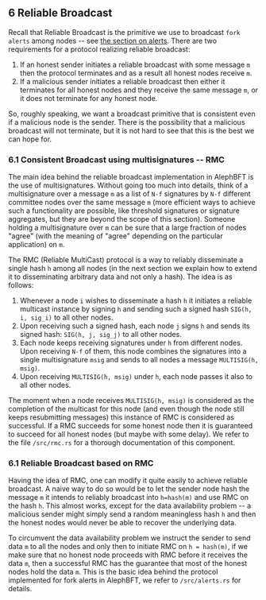 ## 6 Reliable Broadcast

Recall that Reliable Broadcast is the primitive we use to broadcast `fork alerts` among nodes -- see [the section on alerts](how_alephbft_does_it.md#25-alerts----dealing-with-fork-spam). There are two requirements for a protocol realizing reliable broadcast:

1. If an honest sender initiates a reliable broadcast with some message `m` then the protocol terminates and as a result all honest nodes receive `m`.
2. If a malicious sender initiates a reliable broadcast then either it terminates for all honest nodes and they receive the same message `m`, or it does not terminate for any honest node.

So, roughly speaking, we want a broadcast primitive that is consistent even if a malicious node is the sender. There is the possibility that a malicious broadcast will not terminate, but it is not hard to see that this is the best we can hope for.

### 6.1 Consistent Broadcast using multisignatures -- RMC

The main idea behind the reliable broadcast implementation in AlephBFT is the use of multisignatures. Without going too much into details, think of a multisignature over a message `m` as a list of `N-f` signatures by `N-f` different committee nodes over the same message `m` (more efficient ways to achieve such a functionality are possible, like threshold signatures or signature aggregates, but they are beyond the scope of this section). Someone holding a multisignature over `m` can be sure that a large fraction of nodes "agree" (with the meaning of "agree" depending on the particular application) on `m`.

The RMC (Reliable MultiCast) protocol is a way to reliably disseminate a single hash `h` among all nodes (in the next section we explain how to extend it to disseminating arbitrary data and not only a hash). The idea is as follows:

1. Whenever a node `i` wishes to disseminate a hash `h` it initiates a reliable multicast instance by signing `h` and sending such a signed hash `SIG(h, i, sig_i)` to all other nodes.
2. Upon receiving such a signed hash, each node `j` signs `h` and sends its signed hash: `SIG(h, j, sig_j)` to all other nodes.
3. Each node keeps receiving signatures under `h` from different nodes. Upon receiving `N-f` of them, this node combines the signatures into a single multisignature `msig` and sends to all nodes a message `MULTISIG(h, msig)`.
4. Upon receiving `MULTISIG(h, msig)` under `h`, each node passes it also to all other nodes.

The moment when a node receives `MULTISIG(h, msig)` is considered as the completion of the multicast for this node (and even though the node still keeps resubmitting messages) this instance of RMC is considered as successful. If a RMC succeeds for some honest node then it is guaranteed to succeed for all honest nodes (but maybe with some delay). We refer to the file `/src/rmc.rs` for a thorough documentation of this component.

### 6.1 Reliable Broadcast based on RMC

Having the idea of RMC, one can modify it quite easily to achieve reliable broadcast. A naive way to do so would be to let the sender node hash the message `m` it intends to reliably broadcast into `h=hash(m)` and use RMC on the hash `h`. This almost works, except for the data availability problem -- a malicious sender might simply send a random meaningless hash `h` and then the honest nodes would never be able to recover the underlying data.

To circumvent the data availability problem we instruct the sender to send data `m` to all the nodes and only then to initiate RMC on `h = hash(m)`, if we make sure that no honest node proceeds with RMC before it receives the data `m`, then a successful RMC has the guarantee that most of the honest nodes hold the data `m`. This is the basic idea behind the protocol implemented for fork alerts in AlephBFT, we refer to `/src/alerts.rs` for details.
